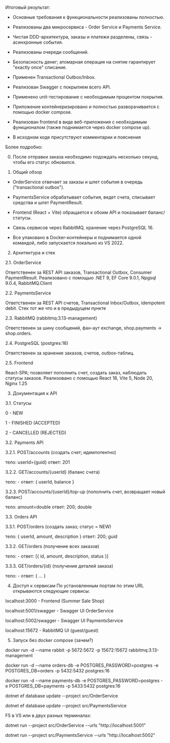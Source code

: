 Итоговый результат:

- Основные требования к функциональности реализованы полностью.

- Реализованы два микросервиса - Order Service и Payments Service.

- Чистая DDD-архитектура, заказы и платежи разделены, связь - асинхронные события.

- Реализованы очереди сообщений.

- Безопасность денег; атомарная операция на снятие гарантирует "exactly once" списание.

- Применен Transactional Outbox/Inbox.

- Реализован Swagger с покрытием всего API.

- Применено unit-тестирование с необходимым процентом покрытия.

- Приложение контейнеризировано и полностью разворачивается с помощью docker compose.

- Реализован frontend в виде веб-приложения с необходимым функционалом (также поднимается через docker compose up).

- В исходном коде присутствуют комментарии и пояснения




Более подробно:

0. После отправки заказа необходимо подождать несколько секунд, чтобы его статус обновился.


1. Общий обзор

- OrderService отвечает за заказы и шлет события в очередь ("transactional outbox").

- PaymentsService обрабатывает события, ведет счета, списывает средства и шлет PaymentResult.

- Frontend (React + Vite) обращается к обоим API и показывает баланс/статусы.

- Связь сервисов через RabbitMQ, хранение через PostgreSQL 16.

- Все упаковано в Docker-контейнеры и поднимается одной командой, либо запускается локально из VS 2022.



2. Архитектура и стек

2.1. OrderService

Ответственен за REST API заказов, Transactional Outbox, Consumer PaymentResult.
Реализовано с помощью .NET 9, EF Core 9.0.1, Npgsql 9.0.4, RabbitMQ.Client

2.2. PaymentsService

Ответственен за REST API счетов, Transactional Inbox/Outbox, idempotent debit.
Стек тот же что и в предыдущем пункте

2.3. RabbitMQ (rabbitmq:3.13-management)

Ответственен за шину сообщений, фан-аут exchange, shop.payments -> shop.orders.

2.4. PostgreSQL (postgres:16)

Ответственен за хранение заказов, счетов, outbox-таблиц.

2.5. Frontend

React-SPA; позволяет пополнить счет, создать заказ, наблюдать статусы заказов.
Реализовано с помощью React 18, Vite 5, Node 20, Nginx 1.25



3. Документация к API

3.1. Статусы

0 - NEW

1 - FINISHED (ACCEPTED)

2 - CANCELLED (REJECTED)

3.2. Payments API

3.2.1. POST/accounts (создать счет; идемпотентно)

тело: userId={guid}
ответ: 201

3.2.2. GET/accounts/{userId} (баланс счета)

тело: -
ответ: { userId, balance }

3.2.3. POST/accounts/{userId}/top-up (пополнить счет, возвращает новый баланс)

тело: amount=double
ответ: 200; double


3.3. Orders API

3.3.1. POST/orders (создать заказ; статус = NEW)

тело: { userId, amount, description }
ответ: 200; guid 


3.3.2. GET/orders (получение всех заказов)

тело: -
ответ: [{ id, amount, description, status }]


3.3.3. GET/orders/{id} (получение деталей заказа)

тело: -
ответ: { ... }


4. Доступ к сервисам
По установленным портам по этим URL открываются следующие сервисы:

localhost:3000 - Frontend (Summer Sale Shop)

localhost:5001/swagger - Swagger UI OrderService

localhost:5002/swagger - Swagger UI PaymentsService

localhost:15672 - RabbitMQ UI (guest/guest)


5. Запуск без docker compose (зачем?)

docker run -d --name rabbit -p 5672:5672 -p 15672:15672 rabbitmq:3.13-management

docker run -d --name orders-db -e POSTGRES_PASSWORD=postgres -e POSTGRES_DB=orders   -p 5432:5432 postgres:16

docker run -d --name payments-db -e POSTGRES_PASSWORD=postgres -e POSTGRES_DB=payments -p 5433:5432 postgres:16

dotnet ef database update --project src/OrderService

dotnet ef database update --project src/PaymentsService

F5 в VS или в двух разных терминалах:

dotnet run --project src/OrderService --urls "http://localhost:5001"

dotnet run --project src/PaymentsService --urls "http://localhost:5002"
